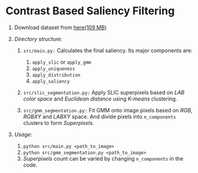 # Contrast Based Saliency Filtering

1. Download dataset from [here(109 MB)](http://saliencydetection.net/dut-omron/download/DUT-OMRON-image.zip)

2. *Directory structure:*
	1. `src/main.py:` Calculates the final saliency. Its major components are:
		1. `apply_slic` or `apply_gmm`
		2. `apply_uniqueness`
		3. `apply_distribution`
		4. `apply_saliency`

	2. `src/slic_segmentation.py:` Apply SLIC superpixels based on *LAB color space* and *Euclidean distance*  using *K-means* clustering.
	3. `src/gmm_segmentation.py:` Fit GMM onto image pixels based on *RGB*, *RGBXY* and *LABXY* space. And divide pixels into `n_components` clusters to form *Superpixels.* 

3. *Usage:*
	1. `python src/main.py <path_to_image>`
	2. `python src/gmm_segmentation.py <path_to_image>`
	3. *Superpixels* count can be varied by changing `n_components` in the code.